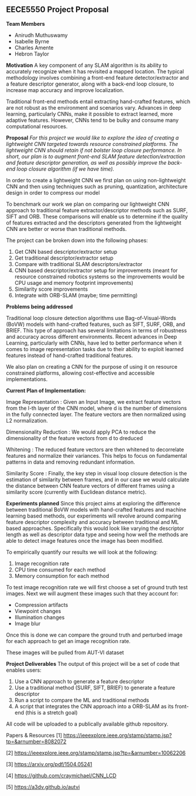 ## EECE5550 Project Proposal

**Team Members**
- Anirudh Muthuswamy
- Isabelle Byrne
- Charles Amente
- Hebron Taylor


**Motivation**
A key component of any SLAM algorithm is its ability to accurately recognize when it has revisited a mapped location. The typical methodology involves combining a front-end feature detector/extractor and a feature descriptor generator, along with a back-end loop closure, to increase map accuracy and improve localization.

Traditional front-end methods entail extracting hand-crafted features, which are not robust as the environment and scenarios vary. Advances in deep learning, particularly CNNs, make it possible to extract learned, more adaptive features. However, CNNs tend to be bulky and consume many computational resources.

**Proposal** 
*For this project we would like to explore the idea of creating a lightweight CNN targeted towards resource constrained platforms. The lightweight CNN should retain if not bolster loop closure performance. In short, our plan is to augment front-end SLAM feature detection/extraction and feature descriptor generation, as well as possibly improve the back-end loop closure algorithm (if we have time).*

In order to create a lightweight CNN we first plan on using non-lightweight CNN and then using techniques such as pruning, quantization, architecture design in order to compress our model 

To benchmark our work we plan on comparing our lightweight CNN approach to traditional feature extractor/descriptor methods such as SURF, SIFT and ORB. These comparisons will enable us to determine if the quality of features extracted and the descriptors generated from the lightweight CNN are better or worse than traditional methods.


The project can be broken down into the following phases:

1. Get CNN based descriptor/extractor setup
2. Get traditional descriptor/extractor setup
3. Compare with traditional SLAM descriptors/extractor
4. CNN based descriptor/extractor setup for improvements (meant for resource constrained robotics systems so the improvements would be CPU usage and memory footprint improvements)
5. Similarity score improvements
6. Integrate with ORB-SLAM (maybe; time permitting)


**Problems being addressed**

Traditional loop closure detection algorithms use Bag-of-Visual-Words (BoVW) models with hand-crafted features, such as SIFT, SURF, ORB, and BRIEF. This type of approach has several limitations in terms of robustness and accuracy across different environments. Recent advances in Deep Learning, particularly with CNNs, have led to better performance when it comes to image representation tasks due to their ability to exploit learned features instead of hand-crafted traditional features. 

We also plan on creating a CNN for the purpose of using it on resource constrained platforms, allowing cost-effective and accessible implementations.

**Current Plan of Implementation:**

Image Representation
: Given an Input Image, we extract feature vectors from the l-th layer of the CNN model, where d is the number of dimensions in the fully connected layer.  The feature vectors are then normalized using L2 normalization. 

Dimensionality Reduction
: We would apply PCA to reduce the dimensionality of the feature vectors from d to dreduced 

Whitening 
: The reduced feature vectors are then whitened to decorrelate features and normalize their variances. This helps to focus on fundamental patterns in data and removing redundant information. 

Similarity Score 
: Finally, the key step in visual loop closure detection is the estimation of similarity between frames, and in our case we would calculate the distance between CNN feature vectors of different frames using a similarity score (currently with Euclidean distance metric).

**Experiments planned**
Since this project aims at exploring the difference between traditional BoVW models with hand-crafted features and machine learning based methods, our experiments will revolve around comparing feature descriptor complexity and accuracy between traditional and ML based approaches. Specifically this would look like varying the descriptor length as well as descriptor data type and seeing how well the methods are able to detect image features once the image has been modified.

To empirically quantify our results we will look at the following:
1. Image recognition rate
2. CPU time consumed for each method
3. Memory consumption for each method


To test image recognition rate we will first choose a set of ground truth test images. Next we will augment these images such that they account for:
- Compression artifacts
- Viewpoint changes
- Illumination changes
- Image blur

Once this is done we can compare the ground truth and perturbed image for each approach to get an image recognition rate.

These images will be pulled from AUT-VI dataset

**Project Deliverables**
The output of this project will be a set of code that enables users:
1. Use a CNN approach to generate a feature descriptor
2. Use a traditional method (SURF, SIFT, BRIEF) to generate a feature descriptor
3. Run a script to compare the ML and traditional methods
4. A script that integrates the CNN approach into a ORB-SLAM as its front-end (this is a stretch goal)

All code will be uploaded to a publically available github repository.


Papers & Resources
[1]  https://ieeexplore.ieee.org/stamp/stamp.jsp?tp=&arnumber=8082072

[2] https://ieeexplore.ieee.org/stamp/stamp.jsp?tp=&arnumber=10062206

[3] https://arxiv.org/pdf/1504.05241

[4] https://github.com/craymichael/CNN_LCD

[5] https://a3dv.github.io/autvi
